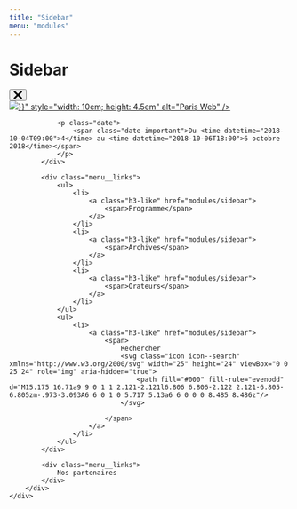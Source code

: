 ```yaml
---
title: "Sidebar"
menu: "modules"
---
```


# Sidebar

<nav class="menu menu-example">
    <div class="menu__overlay js-close-menu"></div>
    <div class="menu__content" tabindex="-1">
        <button class="close-menu js-close-menu" title="Revenir au contenu">
            <svg class="icon" xmlns="http://www.w3.org/2000/svg" width="15" height="15" viewBox="0 0 15 15" role="img" aria-label="Fermer">
                <path fill="#000" fill-rule="evenodd" d="M7.5 9.397l-4.94 5.145c-.585.61-1.535.61-2.12 0a1.609 1.609 0 0 1 0-2.21L5.078 7.5.439 2.667a1.609 1.609 0 0 1 0-2.21 1.458 1.458 0 0 1 2.122 0L7.5 5.604 12.44.458a1.458 1.458 0 0 1 2.12 0c.586.61.586 1.6 0 2.21L9.922 7.5l4.64 4.833c.585.61.585 1.6 0 2.21-.586.61-1.536.61-2.122 0L7.5 9.396z"/>
            </svg>
        </button>
        <div class="menu__content__wrapper">
            <div class="menu__head">
                <div class="logo">
                    <a href="/">
                        <img src="{{< absoluteUrl "images/logo/logo.svg" >}}" style="width: 10em; height: 4.5em" alt="Paris Web" />
                    </a>
                </div>

                <p class="date">
                    <span class="date-important">Du <time datetime="2018-10-04T09:00">4</time> au <time datetime="2018-10-06T18:00">6 octobre 2018</time></span>
                </p>
            </div>

            <div class="menu__links">
                <ul>
                    <li>
                        <a class="h3-like" href="modules/sidebar">
                            <span>Programme</span>
                        </a>
                    </li>
                    <li>
                        <a class="h3-like" href="modules/sidebar">
                            <span>Archives</span>
                        </a>
                    </li>
                    <li>
                        <a class="h3-like" href="modules/sidebar">
                            <span>Orateurs</span>
                        </a>
                    </li>
                </ul>
                <ul>
                    <li>
                        <a class="h3-like" href="modules/sidebar">
                            <span>
                                Rechercher
                                <svg class="icon icon--search" xmlns="http://www.w3.org/2000/svg" width="25" height="24" viewBox="0 0 25 24" role="img" aria-hidden="true">
                                    <path fill="#000" fill-rule="evenodd" d="M15.175 16.71a9 9 0 1 1 2.121-2.121l6.806 6.806-2.122 2.121-6.805-6.805zm-.973-3.093A6 6 0 1 0 5.717 5.13a6 6 0 0 0 8.485 8.486z"/>
                                </svg>

                            </span>
                        </a>
                    </li>
                </ul>
            </div>

            <div class="menu__links">
                Nos partenaires
            </div>
        </div>
    </div>
</nav>